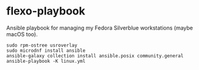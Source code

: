 # flexo-playbook

Ansible playbook for managing my Fedora Silverblue workstations (maybe macOS too).

```
sudo rpm-ostree usroverlay
sudo microdnf install ansible
ansible-galaxy collection install ansible.posix community.general
ansible-playbook -K linux.yml
```
